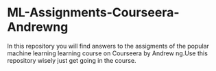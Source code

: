 # ML-Assignments-Courseera-Andrewng

In this repository you will find answers to the assigments of the popular machine learning learning course on Courseera by Andrew ng.Use this repository wisely just get going in the course.
